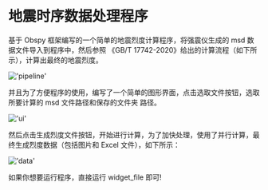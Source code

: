 # 地震时序数据处理程序

基于 Obspy 框架编写的一个简单的地震烈度计算程序，将强震仪生成的 msd 数据文件导入到程序中，然后参照
《GB/T 17742-2020》给出的计算流程（如下所示），计算出最终的地震烈度。

!['pipeline'](https://user-images.githubusercontent.com/15026221/209750237-958e8ee4-fb71-4dd1-a032-25656c9714e9.png)

并且为了方便程序的使用，编写了一个简单的图形界面，点击选取文件按钮，选取所要计算的 msd 文件路径和保存的文件夹
路径。

!['ui'](https://user-images.githubusercontent.com/15026221/209750246-1af85d02-7eb7-416c-b267-f14ab5e9d36f.png)

然后点击生成烈度文件按钮，开始进行计算，为了加快处理，使用了并行计算，最终生成烈度数据（包括图片和 Excel 文件），如下所示：

!['data'](https://user-images.githubusercontent.com/15026221/209750251-16d87879-7dad-42dd-93ac-117b473d5b78.png)

如果你想要运行程序，直接运行 widget_file 即可!
